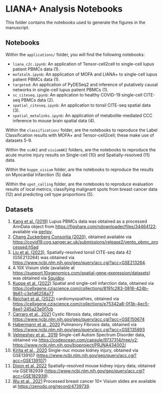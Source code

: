 # LIANA+ Analysis Notebooks

This folder contains the notebooks used to generate the figures in the manuscript.

## Notebooks

Within the `applications/` folder, you will find the following notebooks:
- `liana_c2c.ipynb`: An application of Tensor-cell2cell to single-cell lupus patient PBMCs data (1).
- `mofatalk.ipynb`: An application of MOFA and LIANA+ to single-cell lupus patient PBMCs data (1).
- `targeted`: An application of PyDESeq2 and inference of putatively causal networks in single-cell lupus patient PBMCs (1).
- `sc_citeseq.ipynb`: An application to healthy COVID-19 single-cell CITE-seq PBMCs data (2).
- `spatial_citeseq.ipynb`: An application to tonsil CITE-seq spatial data (3).
- `spatial_metalinks.ipynb`: An application of metabolite-mediated CCC inference to mouse brain spatial data (4).

Within the `classification/` folder, are the notebooks to reproduce the Label Classification results with MOFA+ and Tensor-cell2cell; these make use of datasets 5-9.

Within the `scAKI` and `visiumAKI` folders, are the notebooks to reproduce the acute murine injury results on Single-cell (10) and Spatially-resolved (11) data.

Within the `kuppe_visium` folder, are the notebooks to reproduce the results on Myocardial Infarction (5) data

Within the `spot_calling` folder, are the notebooks to reproduce evaluation results of local metrics; classifying malignant spots from breast cancer data (12) and predicting cell type proportions (5).

## Datasets

1. [Kang et al. (2019)](https://www.nature.com/articles/nbt.4042) Lupus PBMCs data was obtained as a processed AnnData object from https://figshare.com/ndownloader/files/34464122; available via [pertpy](https://github.com/theislab/pertpy).
2. [Chang Zuckerberg Consortia (2020)](https://www.medrxiv.org/content/10.1101/2020.11.20.20227355v1), obtained available via https://covid19.cog.sanger.ac.uk/submissions/release2/vento_pbmc_processed.h5ad
3. [Liu et al. (2023)](https://www.nature.com/articles/s41587-023-01676-0), Spatially-resolved tonsil CITE-seq data 42 (GSE213264) was obtained via https://www.ncbi.nlm.nih.gov/geo/query/acc.cgi?acc=GSE213264. 
4. A 10X Visium slide (available at https://support.10xgenomics.com/spatial-gene-expression/datasets) was obtained via [Squidpy](https://github.com/scverse/squidpy).
5. [Kuppe et al. (2022)](https://www.nature.com/articles/s41586-022-05060-x) Spatial and single-cell infarction data, obtained via https://cellxgene.cziscience.com/collections/8191c283-0816-424b-9b61-c3e1d6258a77 
6. [Reichart et al. (2022)](https://www.science.org/doi/10.1126/science.abo1984) cardiomyopathies, obtained via https://cellxgene.cziscience.com/collections/e75342a8-0f3b-4ec5-8ee1-245a23e0f7cb 
7. [Carraro et al., 2021](https://www.nature.com/articles/s41591-021-01332-7)  Cystic fibrosis data, obtained via https://www.ncbi.nlm.nih.gov/geo/query/acc.cgi?acc=GSE150674 
8. [Habermann et al., 2020](https://pubmed.ncbi.nlm.nih.gov/32832598/) Pulmanory Fibrosis data, obtained via https://www.ncbi.nlm.nih.gov/geo/query/acc.cgi?acc=GSE135893 
9. [Velmeshev et al., 2019](https://www.science.org/doi/full/10.1126/science.aav8130) Single-cell Autism Spectrum Disorder data, obtained via https://codeocean.com/capsule/9737314/tree/v2; https://www.ncbi.nlm.nih.gov/bioproject/PRJNA434002/ 
10. [Kirita et al., 2020](https://www.pnas.org/doi/epdf/10.1073/pnas.2005477117) Single-nuc mouse kidney injury, obtained via GSE139107 (https://www.ncbi.nlm.nih.gov/geo/query/acc.cgi?acc=GSE139107)
11. [Dixon et al. 2022](https://journals.lww.com/jasn/pages/articleviewer.aspx?year=2022&issue=02000&article=00005&type=Fulltext) Spatially-resolved mouse kidney injury data; obtained via GSE182939 (https://www.ncbi.nlm.nih.gov/geo/query/acc.cgi?acc=GSE182939).
12. [Wu et al., 2021](https://www.nature.com/articles/s41588-021-00911-1) Processed breast cancer 10× Visium slides are available at https://zenodo.org/record/4739739. 
